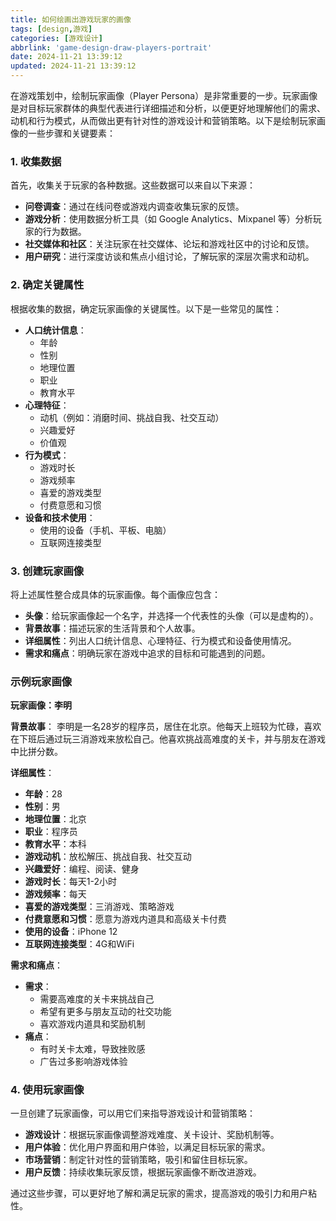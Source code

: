 ```yaml
---
title: 如何绘画出游戏玩家的画像
tags: [design,游戏]
categories: [游戏设计]
abbrlink: 'game-design-draw-players-portrait'
date: 2024-11-21 13:39:12
updated: 2024-11-21 13:39:12
---
```


在游戏策划中，绘制玩家画像（Player Persona）是非常重要的一步。玩家画像是对目标玩家群体的典型代表进行详细描述和分析，以便更好地理解他们的需求、动机和行为模式，从而做出更有针对性的游戏设计和营销策略。以下是绘制玩家画像的一些步骤和关键要素：

### 1. 收集数据
首先，收集关于玩家的各种数据。这些数据可以来自以下来源：
- **问卷调查**：通过在线问卷或游戏内调查收集玩家的反馈。
- **游戏分析**：使用数据分析工具（如 Google Analytics、Mixpanel 等）分析玩家的行为数据。
- **社交媒体和社区**：关注玩家在社交媒体、论坛和游戏社区中的讨论和反馈。
- **用户研究**：进行深度访谈和焦点小组讨论，了解玩家的深层次需求和动机。

### 2. 确定关键属性
根据收集的数据，确定玩家画像的关键属性。以下是一些常见的属性：
- **人口统计信息**：
   - 年龄
   - 性别
   - 地理位置
   - 职业
   - 教育水平
- **心理特征**：
   - 动机（例如：消磨时间、挑战自我、社交互动）
   - 兴趣爱好
   - 价值观
- **行为模式**：
   - 游戏时长
   - 游戏频率
   - 喜爱的游戏类型
   - 付费意愿和习惯
- **设备和技术使用**：
   - 使用的设备（手机、平板、电脑）
   - 互联网连接类型

### 3. 创建玩家画像
将上述属性整合成具体的玩家画像。每个画像应包含：
- **头像**：给玩家画像起一个名字，并选择一个代表性的头像（可以是虚构的）。
- **背景故事**：描述玩家的生活背景和个人故事。
- **详细属性**：列出人口统计信息、心理特征、行为模式和设备使用情况。
- **需求和痛点**：明确玩家在游戏中追求的目标和可能遇到的问题。

### 示例玩家画像

**玩家画像：李明**

**背景故事**：
李明是一名28岁的程序员，居住在北京。他每天上班较为忙碌，喜欢在下班后通过玩三消游戏来放松自己。他喜欢挑战高难度的关卡，并与朋友在游戏中比拼分数。

**详细属性**：
- **年龄**：28
- **性别**：男
- **地理位置**：北京
- **职业**：程序员
- **教育水平**：本科
- **游戏动机**：放松解压、挑战自我、社交互动
- **兴趣爱好**：编程、阅读、健身
- **游戏时长**：每天1-2小时
- **游戏频率**：每天
- **喜爱的游戏类型**：三消游戏、策略游戏
- **付费意愿和习惯**：愿意为游戏内道具和高级关卡付费
- **使用的设备**：iPhone 12
- **互联网连接类型**：4G和WiFi

**需求和痛点**：
- **需求**：
   - 需要高难度的关卡来挑战自己
   - 希望有更多与朋友互动的社交功能
   - 喜欢游戏内道具和奖励机制
- **痛点**：
   - 有时关卡太难，导致挫败感
   - 广告过多影响游戏体验

### 4. 使用玩家画像
一旦创建了玩家画像，可以用它们来指导游戏设计和营销策略：
- **游戏设计**：根据玩家画像调整游戏难度、关卡设计、奖励机制等。
- **用户体验**：优化用户界面和用户体验，以满足目标玩家的需求。
- **市场营销**：制定针对性的营销策略，吸引和留住目标玩家。
- **用户反馈**：持续收集玩家反馈，根据玩家画像不断改进游戏。

通过这些步骤，可以更好地了解和满足玩家的需求，提高游戏的吸引力和用户粘性。